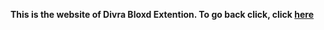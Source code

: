 **This is the website of Divra Bloxd Extention. To go back click, click <a href="https://github.com/blxcode/divra-bloxd-extention">here</a>**
